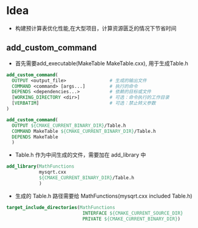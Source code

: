 # Idea 
- 构建预计算表优化性能,在大型项目，计算资源匮乏的情况下节省时间

## add_custom_command

- 首先需要add_executable(MakeTable MakeTable.cxx), 用于生成Table.h
~~~cmake
add_custom_command(
  OUTPUT <output_file>                # 生成的输出文件
  COMMAND <command> [args...]         # 执行的命令
  DEPENDS <dependencies...>           # 依赖的目标或文件
  [WORKING_DIRECTORY <dir>]           # 可选：命令执行的工作目录
  [VERBATIM]                          # 可选：禁止转义参数
)
~~~

~~~cmake 
add_custom_command(
  OUTPUT ${CMAKE_CURRENT_BINARY_DIR}/Table.h
  COMMAND MakeTable ${CMAKE_CURRENT_BINARY_DIR}/Table.h
  DEPENDS MakeTable
  )
~~~
- Table.h 作为中间生成的文件，需要加在 add_library 中
~~~cmake
add_library(MathFunctions
            mysqrt.cxx
            ${CMAKE_CURRENT_BINARY_DIR}/Table.h
            )
~~~

- 生成的 Table.h 路径需要给 MathFunctions(mysqrt.cxx included Table.h)
~~~cmake
target_include_directories(MathFunctions 
                            INTERFACE ${CMAKE_CURRENT_SOURCE_DIR}
                            PRIVATE ${CMAKE_CURRENT_BINARY_DIR})
~~~
